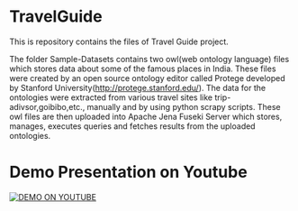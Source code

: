 # TravelGuide
This is repository contains the files of Travel Guide project.

The folder Sample-Datasets contains two owl(web ontology language) files which stores data about some of the famous places in India. These files were created by an open source ontology editor called Protege developed by Stanford University(http://protege.stanford.edu/). The data for the ontologies were extracted from various travel sites like trip-adivsor,goibibo,etc., manually and by using python scrapy scripts. These owl files are then uploaded into Apache Jena Fuseki Server which stores, manages, executes queries and fetches results from the uploaded ontologies.

# Demo Presentation on Youtube

[![DEMO ON YOUTUBE](https://img.youtube.com/vi/LrqpG56l74E/0.jpg)](https://www.youtube.com/watch?v=LrqpG56l74E "for more detail-click to watch")
